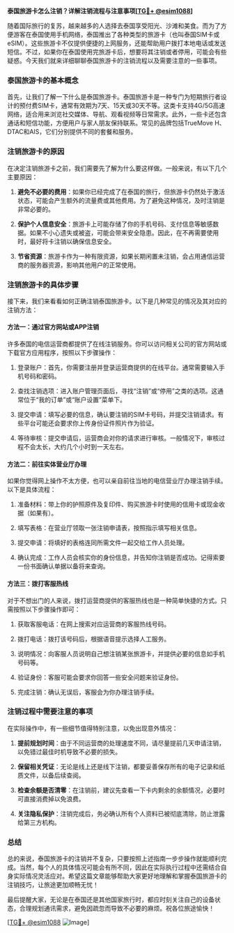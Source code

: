 **泰国旅游卡怎么注销？详解注销流程与注意事项[[TG💪+ @esim1088](https://t.me/s/esim1088)]**

随着国际旅行的复苏，越来越多的人选择去泰国享受阳光、沙滩和美食。而为了方便游客在泰国使用手机网络，泰国推出了各种类型的旅游卡（也叫泰国SIM卡或eSIM）。这些旅游卡不仅提供便捷的上网服务，还能帮助用户拨打本地电话或发送短信。不过，如果你在泰国使用完旅游卡后，想要将其注销或者停用，可能会有些疑惑。今天我们就来详细聊聊泰国旅游卡的注销流程以及需要注意的一些事项。

### 泰国旅游卡的基本概念

首先，让我们了解一下什么是泰国旅游卡。泰国旅游卡是一种专门为短期旅行者设计的预付费SIM卡，通常有效期为7天、15天或30天不等。这类卡支持4G/5G高速网络，适合用来浏览社交媒体、导航、观看视频等日常需求。此外，一些卡还包含通话和短信功能，方便用户与家人朋友保持联系。常见的品牌包括TrueMove H、DTAC和AIS，它们分别提供不同的套餐和服务。

### 注销旅游卡的原因

在决定注销旅游卡之前，我们需要先了解为什么要这样做。一般来说，有以下几个主要原因：

1. **避免不必要的费用**：如果你已经完成了在泰国的旅行，但旅游卡仍然处于激活状态，可能会产生额外的流量费或其他费用。为了避免这种情况，及时注销是非常必要的。
   
2. **保护个人信息安全**：旅游卡上可能存储了你的手机号码、支付信息等敏感数据。如果不小心遗失或被盗，可能会带来安全隐患。因此，在不再需要使用时，最好将卡注销以确保信息安全。

3. **节省资源**：旅游卡作为一种有限资源，如果长期闲置未注销，会占用通信运营商的服务器资源，影响其他用户的正常使用。

### 注销旅游卡的具体步骤

接下来，我们来看看如何正确注销泰国旅游卡。以下是几种常见的情况及其对应的注销方法：

#### 方法一：通过官方网站或APP注销

许多泰国的电信运营商都提供了在线注销服务。你可以访问相关公司的官方网站或下载官方应用程序，按照以下步骤操作：

1. 登录账户：首先，你需要注册并登录运营商提供的在线平台。通常需要输入手机号码和密码。
   
2. 查找注销选项：进入账户管理页面后，寻找“注销”或“停用”之类的选项。这通常位于“我的订单”或“账户设置”菜单下。

3. 提交申请：填写必要的信息，确认要注销的SIM卡号码，并提交注销请求。有些平台可能还会要求你上传身份证件照片作为验证。

4. 等待审核：提交申请后，运营商会对你的请求进行审核。一般情况下，审核过程不会太长，大约几个小时到一天左右。

#### 方法二：前往实体营业厅办理

如果你觉得网上操作不太方便，也可以亲自前往当地的电信营业厅办理注销手续。以下是具体流程：

1. 准备材料：带上你的护照原件及复印件、购买旅游卡时使用的信用卡或现金收据（如果有）。

2. 填写表格：在营业厅领取一张注销申请表，按照指示填写相关信息。

3. 提交申请：将填好的表格连同所需文件一起交给工作人员处理。

4. 确认完成：工作人员会核实你的身份信息，并告知你注销是否成功。记得索要一份书面确认单据以备将来查询。

#### 方法三：拨打客服热线

对于不想出门的人来说，拨打运营商提供的客服热线也是一种简单快捷的方式。只需按照以下步骤操作即可：

1. 获取客服电话：在网上搜索对应运营商的客服热线号码。

2. 拨打电话：拨打该号码后，根据语音提示选择人工服务。

3. 说明情况：向客服人员说明自己想注销某张旅游卡，并提供必要的信息如手机号码等。

4. 验证身份：客服可能会要求你回答一些安全问题来验证身份。

5. 完成注销：确认无误后，客服会为你办理注销手续。

### 注销过程中需要注意的事项

在实际操作中，有一些细节值得特别注意，以免出现意外情况：

1. **提前规划时间**：由于不同运营商的处理速度不同，请尽量提前几天申请注销，以免错过最佳时机导致不必要的损失。

2. **保留相关凭证**：无论是线上还是线下注销，都要妥善保存所有的电子记录和纸质文件，以备后续查阅。

3. **检查余额是否清零**：在注销前，建议先查看一下卡内剩余的余额情况，必要时可直接消费掉以免浪费。

4. **关注隐私保护**：注销完成后，务必确认所有个人资料已被彻底清除，防止泄露给第三方机构。

### 总结

总的来说，泰国旅游卡的注销并不复杂，只要按照上述指南一步步操作就能顺利完成。当然，每个人的具体情况可能会有所不同，因此在实际执行过程中还需结合自身实际情况灵活应对。希望这篇文章能够帮助大家更好地理解和掌握泰国旅游卡的注销技巧，让旅途更加顺畅无忧！

最后提醒大家，无论是在泰国还是其他国家旅行时，都应时刻关注自己的设备状态，合理规划通讯需求，避免因疏忽而导致不必要的麻烦。祝各位旅途愉快！

[[TG💪+ @esim1088](https://t.me/s/esim1088) ![Image](https://i.postimg.cc/4NQfJmqS/Snipaste-2025-05-13-00-14-12.png)]